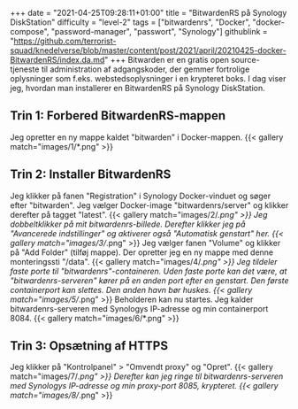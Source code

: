 +++
date = "2021-04-25T09:28:11+01:00"
title = "BitwardenRS på Synology DiskStation"
difficulty = "level-2"
tags = ["bitwardenrs", "Docker", "docker-compose", "password-manager", "passwort", "Synology"]
githublink = "https://github.com/terrorist-squad/knedelverse/blob/master/content/post/2021/april/20210425-docker-BitwardenRS/index.da.md"
+++
Bitwarden er en gratis open source-tjeneste til administration af adgangskoder, der gemmer fortrolige oplysninger som f.eks. webstedsoplysninger i en krypteret boks. I dag viser jeg, hvordan man installerer en BitwardenRS på Synology DiskStation.
## Trin 1: Forbered BitwardenRS-mappen
Jeg opretter en ny mappe kaldet "bitwarden" i Docker-mappen.
{{< gallery match="images/1/*.png" >}}

## Trin 2: Installer BitwardenRS
Jeg klikker på fanen "Registration" i Synology Docker-vinduet og søger efter "bitwarden". Jeg vælger Docker-image "bitwardenrs/server" og klikker derefter på tagget "latest".
{{< gallery match="images/2/*.png" >}}
Jeg dobbeltklikker på mit bitwardenrs-billede. Derefter klikker jeg på "Avancerede indstillinger" og aktiverer også "Automatisk genstart" her.
{{< gallery match="images/3/*.png" >}}
Jeg vælger fanen "Volume" og klikker på "Add Folder" (tilføj mappe). Der opretter jeg en ny mappe med denne monteringssti "/data".
{{< gallery match="images/4/*.png" >}}
Jeg tildeler faste porte til "bitwardenrs"-containeren. Uden faste porte kan det være, at "bitwardenrs-serveren" kører på en anden port efter en genstart. Den første containerport kan slettes. Den anden havn bør huskes.
{{< gallery match="images/5/*.png" >}}
Beholderen kan nu startes. Jeg kalder bitwardenrs-serveren med Synologys IP-adresse og min containerport 8084.
{{< gallery match="images/6/*.png" >}}

## Trin 3: Opsætning af HTTPS
Jeg klikker på "Kontrolpanel" > "Omvendt proxy" og "Opret".
{{< gallery match="images/7/*.png" >}}
Derefter kan jeg ringe til bitwardenrs-serveren med Synologys IP-adresse og min proxy-port 8085, krypteret.
{{< gallery match="images/8/*.png" >}}